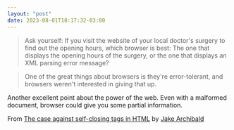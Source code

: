 ```yaml
---
layout: "post"
date: 2023-08-01T18:17:32-03:00
---
```


> Ask yourself: If you visit the website of your local doctor's surgery to find out the opening hours, which browser is best: The one that displays the opening hours of the surgery, or the one that displays an XML parsing error message?

> One of the great things about browsers is they're error-tolerant, and browsers weren't interested in giving that up.

Another excellent point about the power of the web. Even with a malformed document, browser could give you some partial information.

From [The case against self-closing tags in HTML](https://jakearchibald.com/2023/against-self-closing-tags-in-html/) by [Jake Archibald](https://jakearchibald.com/)
